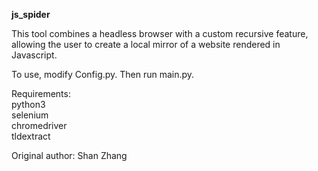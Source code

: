 **js_spider**

This tool combines a headless browser with a custom recursive feature, allowing the user to create a local mirror of a website rendered in Javascript.

To use, modify Config.py. Then run main.py.

Requirements:  
python3  
selenium  
chromedriver  
tldextract  

Original author: Shan Zhang

